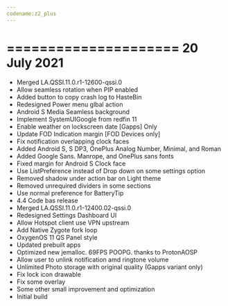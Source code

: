 ```yaml
---
codename:z2_plus
---
```

=====================
    20 July 2021
=====================
 - Merged LA.QSSI.11.0.r1-12600-qssi.0
 - Allow seamless rotation when PIP enabled
 - Added button to copy crash log to HasteBin
 - Redesigned Power menu glbal action
 - Android S Media Seamless background 
 - Implement SystemUIGoogle from redfin 11 
 - Enable weather on lockscreen date [Gapps] Only
 - Update FOD Indication margin [FOD Devices only]
 - Fix notification overlapping clock faces
 - Added Android S, S DP3, OnePlus Analog Number, Minimal, and Roman
 - Added Google Sans. Manrope, and OnePlus sans fonts
 - Fixed margin for Android S Clock face
 - Use ListPreference instead of Drop down on some settings option
 - Removed shadow under action bar on Light theme
 - Removed unrequired dividers in some sections
 - Use normal preference for BatteryTip
 - 4.4 Code bas release
 - Merged LA.QSSI.11.0.r1-12400.02-qssi.0
 - Redesigned Settings Dashboard UI 
 - Allow Hotspot client use VPN upstream 
 - Add Native Zygote fork loop 
 - OxygenOS 11 QS Panel style
 - Updated prebuilt apps 
 - Optimized new jemalloc. 69FPS POOPG. thanks to ProtonAOSP 
 - Allow user to unlink notification amd ringtone volume 
 - Unlimited Photo storage with original quality (Gapps variant only)
 - Fix lock icon drawable 
 - Fix some overlay 
 - Some other small improvement and optimization 
 - Initial build

